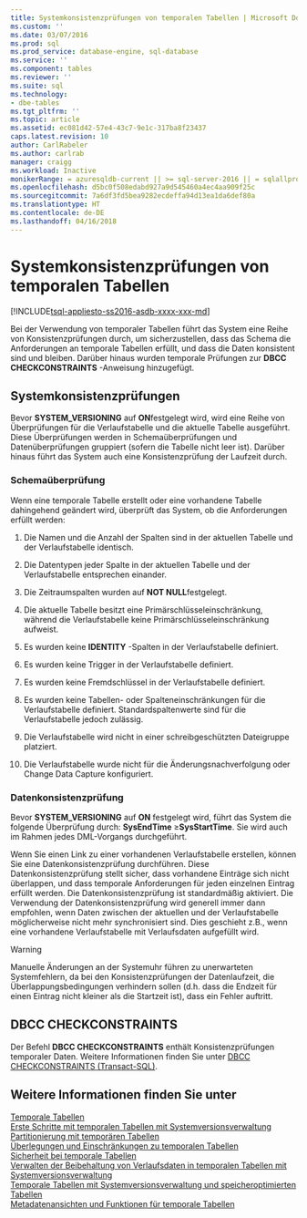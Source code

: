 ```yaml
---
title: Systemkonsistenzprüfungen von temporalen Tabellen | Microsoft Dokumentation
ms.custom: ''
ms.date: 03/07/2016
ms.prod: sql
ms.prod_service: database-engine, sql-database
ms.service: ''
ms.component: tables
ms.reviewer: ''
ms.suite: sql
ms.technology:
- dbe-tables
ms.tgt_pltfrm: ''
ms.topic: article
ms.assetid: ec081d42-57e4-43c7-9e1c-317ba8f23437
caps.latest.revision: 10
author: CarlRabeler
ms.author: carlrab
manager: craigg
ms.workload: Inactive
monikerRange: = azuresqldb-current || >= sql-server-2016 || = sqlallproducts-allversions
ms.openlocfilehash: d5bc0f508edabd927a9d545460a4ec4aa909f25c
ms.sourcegitcommit: 7a6df3fd5bea9282ecdeffa94d13ea1da6def80a
ms.translationtype: HT
ms.contentlocale: de-DE
ms.lasthandoff: 04/16/2018
---
```

# <a name="temporal-table-system-consistency-checks"></a>Systemkonsistenzprüfungen von temporalen Tabellen
[!INCLUDE[tsql-appliesto-ss2016-asdb-xxxx-xxx-md](../../includes/tsql-appliesto-ss2016-asdb-xxxx-xxx-md.md)]

  Bei der Verwendung von temporaler Tabellen führt das System eine Reihe von Konsistenzprüfungen durch, um sicherzustellen, dass das Schema die Anforderungen an temporale Tabellen erfüllt, und dass die Daten konsistent sind und bleiben. Darüber hinaus wurden temporale Prüfungen zur **DBCC CHECKCONSTRAINTS** -Anweisung hinzugefügt.  
  
## <a name="system-consistency-checks"></a>Systemkonsistenzprüfungen  
 Bevor **SYSTEM_VERSIONING** auf **ON**festgelegt wird, wird eine Reihe von Überprüfungen für die Verlaufstabelle und die aktuelle Tabelle ausgeführt. Diese Überprüfungen werden in Schemaüberprüfungen und Datenüberprüfungen gruppiert (sofern die Tabelle nicht leer ist). Darüber hinaus führt das System auch eine Konsistenzprüfung der Laufzeit durch.  
  
### <a name="schema-check"></a>Schemaüberprüfung  
 Wenn eine temporale Tabelle erstellt oder eine vorhandene Tabelle dahingehend geändert wird, überprüft das System, ob die Anforderungen erfüllt werden:  
  
1.  Die Namen und die Anzahl der Spalten sind in der aktuellen Tabelle und der Verlaufstabelle identisch.  
  
2.  Die Datentypen jeder Spalte in der aktuellen Tabelle und der Verlaufstabelle entsprechen einander.  
  
3.  Die Zeitraumspalten wurden auf **NOT NULL**festgelegt.  
  
4.  Die aktuelle Tabelle besitzt eine Primärschlüsseleinschränkung, während die Verlaufstabelle keine Primärschlüsseleinschränkung aufweist.  
  
5.  Es wurden keine **IDENTITY** -Spalten in der Verlaufstabelle definiert.  
  
6.  Es wurden keine Trigger in der Verlaufstabelle definiert.  
  
7.  Es wurden keine Fremdschlüssel in der Verlaufstabelle definiert.  
  
8.  Es wurden keine Tabellen- oder Spalteneinschränkungen für die Verlaufstabelle definiert. Standardspaltenwerte sind für die Verlaufstabelle jedoch zulässig.  
  
9. Die Verlaufstabelle wird nicht in einer schreibgeschützten Dateigruppe platziert.  
  
10. Die Verlaufstabelle wurde nicht für die Änderungsnachverfolgung oder Change Data Capture konfiguriert.  
  
### <a name="data-consistency-check"></a>Datenkonsistenzprüfung  
 Bevor **SYSTEM_VERSIONING** auf **ON** festgelegt wird, führt das System die folgende Überprüfung durch: **SysEndTime** ≥**SysStartTime**. Sie wird auch im Rahmen jedes DML-Vorgangs durchgeführt.  
  
 Wenn Sie einen Link zu einer vorhandenen Verlaufstabelle erstellen, können Sie eine Datenkonsistenzprüfung durchführen. Diese Datenkonsistenzprüfung stellt sicher, dass vorhandene Einträge sich nicht überlappen, und dass temporale Anforderungen für jeden einzelnen Eintrag erfüllt werden. Die Datenkonsistenzprüfung ist standardmäßig aktiviert. Die Verwendung der Datenkonsistenzprüfung wird generell immer dann empfohlen, wenn Daten zwischen der aktuellen und der Verlaufstabelle möglicherweise nicht mehr synchronisiert sind. Dies geschieht z.B., wenn eine vorhandene Verlaufstabelle mit Verlaufsdaten aufgefüllt wird.  
  
> [!WARNING]  
>  Manuelle Änderungen an der Systemuhr führen zu unerwarteten Systemfehlern, da bei den Konsistenzprüfungen der Datenlaufzeit, die Überlappungsbedingungen verhindern sollen (d.h. dass die Endzeit für einen Eintrag nicht kleiner als die Startzeit ist), dass ein Fehler auftritt.  
  
## <a name="dbcc-checkconstraints"></a>DBCC CHECKCONSTRAINTS  
 Der Befehl **DBCC CHECKCONSTRAINTS** enthält Konsistenzprüfungen temporaler Daten. Weitere Informationen finden Sie unter [DBCC CHECKCONSTRAINTS &#40;Transact-SQL&#41;](../../t-sql/database-console-commands/dbcc-checkconstraints-transact-sql.md).  
  
## <a name="see-also"></a>Weitere Informationen finden Sie unter  
 [Temporale Tabellen](../../relational-databases/tables/temporal-tables.md)   
 [Erste Schritte mit temporalen Tabellen mit Systemversionsverwaltung](../../relational-databases/tables/getting-started-with-system-versioned-temporal-tables.md)   
 [Partitionierung mit temporären Tabellen](../../relational-databases/tables/partitioning-with-temporal-tables.md)   
 [Überlegungen und Einschränkungen zu temporalen Tabellen](../../relational-databases/tables/temporal-table-considerations-and-limitations.md)   
 [Sicherheit bei temporale Tabellen](../../relational-databases/tables/temporal-table-security.md)   
 [Verwalten der Beibehaltung von Verlaufsdaten in temporalen Tabellen mit Systemversionsverwaltung](../../relational-databases/tables/manage-retention-of-historical-data-in-system-versioned-temporal-tables.md)   
 [Temporale Tabellen mit Systemversionsverwaltung und speicheroptimierten Tabellen](../../relational-databases/tables/system-versioned-temporal-tables-with-memory-optimized-tables.md)   
 [Metadatenansichten und Funktionen für temporale Tabellen](../../relational-databases/tables/temporal-table-metadata-views-and-functions.md)  
  
  
